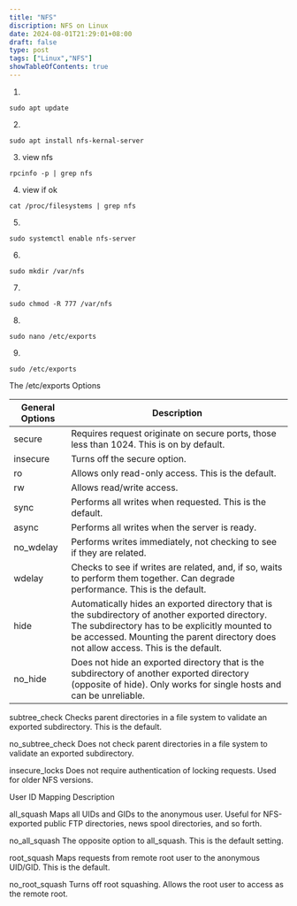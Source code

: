 ```yaml
---
title: "NFS"
discription: NFS on Linux  
date: 2024-08-01T21:29:01+08:00 
draft: false
type: post
tags: ["Linux","NFS"]
showTableOfContents: true
--- 
```


1. 
```
sudo apt update
```

2. 
```
sudo apt install nfs-kernal-server
```

3. view nfs
```
rpcinfo -p | grep nfs
```

4. view if ok 
```
cat /proc/filesystems | grep nfs
```

5. 
```
sudo systemctl enable nfs-server
```

6.
```
sudo mkdir /var/nfs
```

7. 
```
sudo chmod -R 777 /var/nfs
```

8. 
```
sudo nano /etc/exports
```

9. 
```
sudo /etc/exports
```

The /etc/exports Options

| General Options | Description | 
| --------------- | ----------- |
| secure          | Requires request originate on secure ports, those less than 1024. This is on by default. |
| insecure        | Turns off the secure option. |
| ro              | Allows only read-only access. This is the default. |
| rw              | Allows read/write access. |
| sync            |   Performs all writes when requested. This is the default. |
| async           | Performs all writes when the server is ready. |
| no_wdelay       | Performs writes immediately, not checking to see if they are related. |
| wdelay          | Checks to see if writes are related, and, if so, waits to perform them together. Can degrade performance. This is the default. |
| hide            | Automatically hides an exported directory that is the subdirectory of another exported directory. The subdirectory has to be explicitly mounted to be accessed. Mounting the parent directory does not allow access. This is the default. |
| no_hide         | Does not hide an exported directory that is the subdirectory of another exported directory (opposite of hide). Only works for single hosts and can be unreliable. |

subtree_check  Checks parent directories in a file system to validate an exported subdirectory. This is the default.

no_subtree_check  Does not check parent directories in a file system to validate an exported subdirectory.

insecure_locks    Does not require authentication of locking requests. Used for older NFS versions.

User ID Mapping         Description

all_squash        Maps all UIDs and GIDs to the anonymous user. Useful for NFS-exported public FTP directories, news spool directories, and so forth.

no_all_squash     The opposite option to all_squash. This is the default setting.

root_squash       Maps requests from remote root user to the anonymous UID/GID. This is the default.

no_root_squash    Turns off root squashing. Allows the root user to access as the remote root.